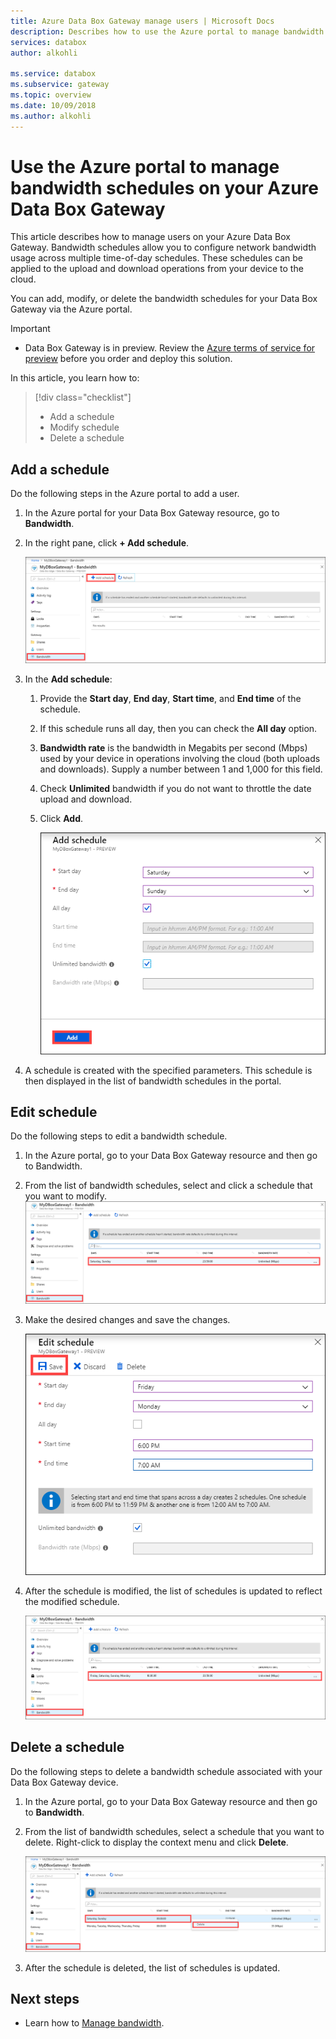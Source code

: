```yaml
---
title: Azure Data Box Gateway manage users | Microsoft Docs 
description: Describes how to use the Azure portal to manage bandwidth schedules on your Azure Data Box Gateway.
services: databox
author: alkohli

ms.service: databox
ms.subservice: gateway
ms.topic: overview
ms.date: 10/09/2018
ms.author: alkohli
---
```

# Use the Azure portal to manage bandwidth schedules on your Azure Data Box Gateway  

This article describes how to manage users on your Azure Data Box Gateway. Bandwidth schedules allow you to configure network bandwidth usage across multiple time-of-day schedules. These schedules can be applied to the upload and download operations from your device to the cloud. 

You can add, modify, or delete the bandwidth schedules for your Data Box Gateway via the Azure portal.

> [!IMPORTANT]
> - Data Box Gateway is in preview. Review the [Azure terms of service for preview](https://azure.microsoft.com/support/legal/preview-supplemental-terms/) before you order and deploy this solution.

In this article, you learn how to:

> [!div class="checklist"]
> * Add a schedule
> * Modify schedule
> * Delete a schedule 


## Add a schedule

Do the following steps in the Azure portal to add a user.

1. In the Azure portal for your Data Box Gateway resource, go to **Bandwidth**.
2. In the right pane, click **+ Add schedule**.

    ![Click add user](media/data-box-gateway-manage-bandwidth-schedules/add-schedule-1.png)

3. In the **Add schedule**: 

   1. Provide the **Start day**, **End day**, **Start time**, and **End time** of the schedule. 
   2. If this schedule runs all day, then you can check the **All day** option. 
   3. **Bandwidth rate** is the bandwidth in Megabits per second (Mbps) used by your device in operations involving the cloud (both uploads and downloads). Supply a number between 1 and 1,000 for this field. 
   4. Check **Unlimited** bandwidth if you do not want to throttle the date upload and download. 
   5. Click **Add**.

      ![Click add user](media/data-box-gateway-manage-bandwidth-schedules/add-schedule-2.png)

3. A schedule is created with the specified parameters. This schedule is then displayed in the list of bandwidth schedules in the portal.


## Edit schedule

Do the following steps to edit a bandwidth schedule. 

1. In the Azure portal, go to your Data Box Gateway resource and then go to Bandwidth. 
2. From the list of bandwidth schedules, select and click a schedule that you want to modify.
    ![Modify user](media/data-box-gateway-manage-bandwidth-schedules/modify-schedule-1.png)

3. Make the desired changes and save the changes.

    ![Modify user](media/data-box-gateway-manage-bandwidth-schedules/modify-schedule-2.png)

4. After the schedule is modified, the list of schedules is updated to reflect the modified schedule.

    ![Modify user](media/data-box-gateway-manage-bandwidth-schedules/modify-schedule-3.png)


## Delete a schedule

Do the following steps to delete a bandwidth schedule associated with your Data Box Gateway device.

1. In the Azure portal, go to your Data Box Gateway resource and then go to **Bandwidth**.  

2. From the list of bandwidth schedules, select a schedule that you want to delete. Right-click to display the context menu and click **Delete**. 

   ![Delete a user](media/data-box-gateway-manage-bandwidth-schedules/delete-schedule-1.png)

3.	After the schedule is deleted, the list of schedules is updated.



## Next steps

- Learn how to [Manage bandwidth](data-box-gateway-manage-bandwidth-schedules.md).
